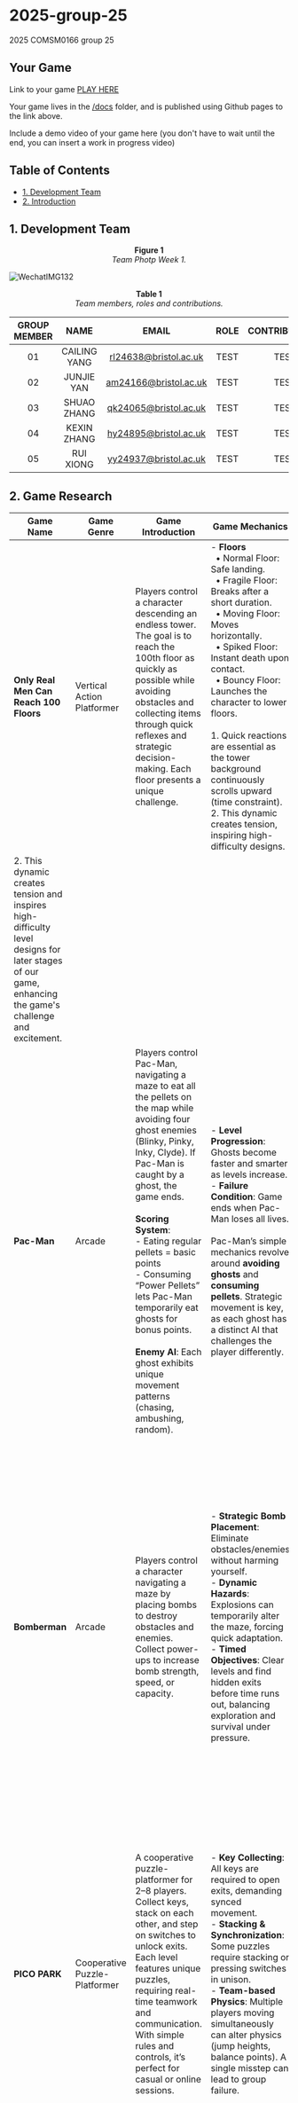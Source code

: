 # 2025-group-25
2025 COMSM0166 group 25

## Your Game

Link to your game [PLAY HERE](https://peteinfo.github.io/COMSM0166-project-template/)

Your game lives in the [/docs](/docs) folder, and is published using Github pages to the link above.

Include a demo video of your game here (you don't have to wait until the end, you can insert a work in progress video)

## Table of Contents

- [1. Development Team](#1-development-team)
- [2. Introduction](#2-introduction)


## 1. Development Team

<p align="center">
  <strong>Figure 1</strong><br>
  <em>Team Photp Week 1.</em>
</p>

![WechatIMG132](https://github.com/user-attachments/assets/d879bcba-7786-4663-b4f9-a772e5265e90)

<p align="center">
  <strong>Table 1</strong><br>
  <em>Team members, roles and contributions.</em>
</p>


| GROUP MEMBER | NAME | EMAIL | ROLE | CONTRIBUTIONS |
| :----: | :----: | :----: | :----: | :----: |
| 01 | CAILING YANG   | rl24638@bristol.ac.uk | TEST | TEST |
| 02 | JUNJIE YAN   | am24166@bristol.ac.uk | TEST | TEST |
| 03 | SHUAO ZHANG   | qk24065@bristol.ac.uk | TEST | TEST |
| 04 | KEXIN ZHANG   | hy24895@bristol.ac.uk | TEST | TEST |
| 05 | RUI XIONG   | yy24937@bristol.ac.uk | TEST | TEST |

## 2. Game Research
| **Game Name**                                    | **Game Genre**                   | **Game Introduction**                                                                                                                                                                                                                                                                                         | **Game Mechanics**                                                                                                                                                                                                                                                                                                                                                                                                         | **Inspiration**                                                                                                                                                                                                                                                                                                                                                                                                                                                                                                        |
|--------------------------------------------------|----------------------------------|-----------------------------------------------------------------------------------------------------------------------------------------------------------------------------------------------------------------------------------------------------------------------------------------------------------------------------------------------------|----------------------------------------------------------------------------------------------------------------------------------------------------------------------------------------------------------------------------------------------------------------------------------------------------------------------------------------------------------------------------------------------------------------------------|-------------------------------------------------------------------------------------------------------------------------------------------------------------------------------------------------------------------------------------------------------------------------------------------------------------------------------------------------------------------------------------------------------------------------------------------------------------------------------------------------------------------------|
| **Only Real Men Can Reach 100 Floors**           | Vertical Action Platformer       | Players control a character descending an endless tower. The goal is to reach the 100th floor as quickly as possible while avoiding obstacles and collecting items through quick reflexes and strategic decision-making. Each floor presents a unique challenge.                                                                                     | - **Floors**<br>  &nbsp;&nbsp;• Normal Floor: Safe landing.<br>  &nbsp;&nbsp;• Fragile Floor: Breaks after a short duration.<br>  &nbsp;&nbsp;• Moving Floor: Moves horizontally.<br>  &nbsp;&nbsp;• Spiked Floor: Instant death upon contact.<br>  &nbsp;&nbsp;• Bouncy Floor: Launches the character to lower floors.<br><br> 1. Quick reactions are essential as the tower background continuously scrolls upward (time constraint).<br>2. This dynamic creates tension, inspiring high-difficulty designs. | 1. Quick reactions are essential as the tower background continuously scrolls upward. The screen's upper edge features deadly spikes, which will kill the character if touched, introducing a time constraint.  
2. This dynamic creates tension and inspires high-difficulty level designs for later stages of our game, enhancing the game's challenge and excitement.                                                                                                                                                                                                                                                                                                                                                       |
| **Pac-Man**                                       | Arcade                           | Players control Pac-Man, navigating a maze to eat all the pellets on the map while avoiding four ghost enemies (Blinky, Pinky, Inky, Clyde). If Pac-Man is caught by a ghost, the game ends.<br><br>**Scoring System**:<br>- Eating regular pellets = basic points<br>- Consuming “Power Pellets” lets Pac-Man temporarily eat ghosts for bonus points.<br><br>**Enemy AI**: Each ghost exhibits unique movement patterns (chasing, ambushing, random). | - **Level Progression**: Ghosts become faster and smarter as levels increase.<br>- **Failure Condition**: Game ends when Pac-Man loses all lives.<br><br>Pac-Man’s simple mechanics revolve around **avoiding ghosts** and **consuming pellets**. Strategic movement is key, as each ghost has a distinct AI that challenges the player differently.                                                                                                          | 1. **Dynamic Challenge Through AI**: Varied ghost behaviors inspire reactive, strategic challenges.<br>2. **Reward & Feedback Loops**: Eating ghosts for bonus points keeps players engaged.<br>3. **Tension & Pacing**: Increasing ghost speed elevates intensity.<br>4. **Simple Rules, Deep Gameplay**: Minimal mechanics yield complex strategies, showing depth doesn’t require over-complication.                                                                                                                                   |
| **Bomberman**                                     | Arcade                           | Players control a character navigating a maze by placing bombs to destroy obstacles and enemies. Collect power-ups to increase bomb strength, speed, or capacity.                                                                                                                                                                                   | - **Strategic Bomb Placement**: Eliminate obstacles/enemies without harming yourself.<br>- **Dynamic Hazards**: Explosions can temporarily alter the maze, forcing quick adaptation.<br>- **Timed Objectives**: Clear levels and find hidden exits before time runs out, balancing exploration and survival under pressure.                                                                                                                                          | 1. **Tension through Dynamic Hazards**: Bomb explosions create chain reactions, inspiring interactive level design.<br>2. **Reward Systems**: Power-ups provide progression, motivating exploration and growth.<br>3. **Urgency via Timed Goals**: Time limits increase pressure for quick decisions.<br>4. **Puzzle-Solving with Simple Mechanics**: Intuitive bomb placement leads to complex tactical and puzzle scenarios.                                                                                                                                         |
| **PICO PARK**                                     | Cooperative Puzzle-Platformer    | A cooperative puzzle-platformer for 2–8 players. Collect keys, stack on each other, and step on switches to unlock exits. Each level features unique puzzles, requiring real-time teamwork and communication. With simple rules and controls, it’s perfect for casual or online sessions.                                                               | - **Key Collecting**: All keys are required to open exits, demanding synced movement.<br>- **Stacking & Synchronization**: Some puzzles require stacking or pressing switches in unison.<br>- **Team-based Physics**: Multiple players moving simultaneously can alter physics (jump heights, balance points). A single misstep can lead to group failure.                                                                                               | 1. **Co-op & Communication**: Mandatory teamwork adds a layer of social fun to platformers.<br>2. **Varied Levels & Progressive Difficulty**: Each stage has a unique gimmick, steadily ramping up challenges.<br>3. **Player Interaction & Fun Factor**: Real-time coordination often leads to lively, humorous moments, suggesting multiplayer or local co-op is a strong draw for similarly styled platformers.                                                                                                                                             |
| **The Legend of Zelda: Link's Awakening**         | Action-Adventure Platformer      | A unique Zelda chapter where Link finds himself on a mysterious island after a storm. The game blends exploration, puzzle-solving, collection, and combat. Each area is filled with secrets and formidable enemies, offering diverse environments like beaches, forests, mountains, and swamps.                                                         | - **Diverse Environments**: Varied locales with unique challenges and visuals.<br>- **Item System**: Items enable new abilities (e.g., feather for jumping, heavy boots for sand/swamps).<br>- **Intelligent Enemies & Bosses**: Each boss has specific weaknesses to discover.<br>- **Puzzle Elements**: Ranging from simple levers to complex environmental puzzles requiring observation and item usage.                                                                                                   | 1. **Environmental Interaction & Platform Elements**: Encourages leveraging interactive backdrops, inspiring deeper platform mechanics.<br>2. **Rich Layered Exploration**: Detailed level designs that reward thorough exploration could benefit Mario-like titles.<br>3. **Enemy & Combat Mechanics**: Diverse foes with different weaknesses drive more varied and challenging encounters.<br>4. **Integration of Puzzles & Items**: Puzzle-solving with unique items fosters a more immersive, engaging experience. |




## 3. Introduction

- 5% ~250 words 
- Describe your game, what is based on, what makes it novel? 

----
The above part is our result （上面部分是我们完成的成果）  
The following is the template（以下是老师提供的模版）

---

## Project Report



### Introduction

- 5% ~250 words 
- Describe your game, what is based on, what makes it novel? 

### Requirements 

- 15% ~750 words
- Use case diagrams, user stories. Early stages design. Ideation process. How did you decide as a team what to develop? 

### Design

- 15% ~750 words 
- System architecture. Class diagrams, behavioural diagrams. 

### Implementation

- 15% ~750 words

- Describe implementation of your game, in particular highlighting the three areas of challenge in developing your game. 

### Evaluation

- 15% ~750 words

- One qualitative evaluation (your choice) 

- One quantitative evaluation (of your choice) 

- Description of how code was tested. 

### Process 

- 15% ~750 words

- Teamwork. How did you work together, what tools did you use. Did you have team roles? Reflection on how you worked together. 

### Conclusion

- 10% ~500 words

- Reflect on project as a whole. Lessons learned. Reflect on challenges. Future work. 

### Contribution Statement

- Provide a table of everyone's contribution, which may be used to weight individual grades. We expect that the contribution will be split evenly across team-members in most cases. Let us know as soon as possible if there are any issues with teamwork as soon as they are apparent. 

### Additional Marks

You can delete this section in your own repo, it's just here for information. in addition to the marks above, we will be marking you on the following two points:

- **Quality** of report writing, presentation, use of figures and visual material (5%) 
  - Please write in a clear concise manner suitable for an interested layperson. Write as if this repo was publicly available.

- **Documentation** of code (5%)

  - Is your repo clearly organised? 
  - Is code well commented throughout?
